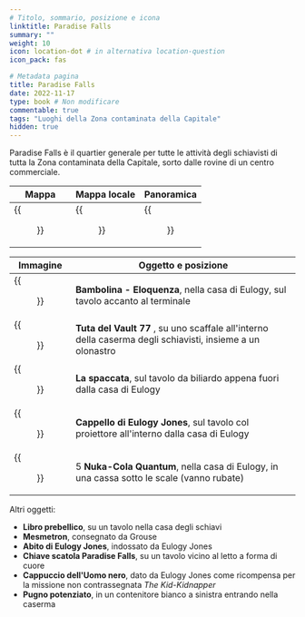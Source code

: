 ```yaml
---
# Titolo, sommario, posizione e icona
linktitle: Paradise Falls
summary: ""
weight: 10
icon: location-dot # in alternativa location-question
icon_pack: fas

# Metadata pagina
title: Paradise Falls
date: 2022-11-17
type: book # Non modificare
commentable: true
tags: "Luoghi della Zona contaminata della Capitale"
hidden: true
---
```





Paradise Falls è il quartier generale per tutte le attività degli schiavisti di tutta la Zona contaminata della Capitale, sorto dalle rovine di un centro commerciale.

| Mappa                                      | Mappa locale                                   | Panoramica                             |
| ------------------------------------------ | ---------------------------------------------- | -------------------------------------- |
| {{<figure src="Paradise_Falls_loc.webp">}} | {{<figure src="Paradise_Falls_loc_map.webp">}} | {{<figure src="Paradise_Falls.webp">}} |

| Immagine                                    | Oggetto e posizione                                                                                        |
| ------------------------------------------- | ---------------------------------------------------------------------------------------------------------- |
| {{<figure src="Slavers_Speech.webp">}}      | **Bambolina - Eloquenza**, nella casa di Eulogy, sul tavolo accanto al terminale                           |
| {{<figure src="V_77_Suit_and_Tape.webp">}}  | **Tuta del Vault 77** , su uno scaffale all'interno della caserma degli schiavisti, insieme a un olonastro |
| {{<figure src="FindingTheBreak.webp">}}     | **La spaccata**, sul tavolo da biliardo appena fuori dalla casa di Eulogy                                  |
| {{<figure src="Eulogy_Jones_hat_PF.webp">}} | **Cappello di Eulogy Jones**, sul tavolo col proiettore all'interno dalla casa di Eulogy                   |
| {{<figure src="NCQ_Paradise_Falls.jpg">}}   | 5 **Nuka-Cola Quantum**, nella casa di Eulogy, in una cassa sotto le scale (vanno rubate)                  |

Altri oggetti:
- **Libro prebellico**, su un tavolo nella casa degli schiavi
- **Mesmetron**, consegnato da Grouse
- **Abito di Eulogy Jones**, indossato da Eulogy Jones
- **Chiave scatola Paradise Falls**, su un tavolo vicino al letto a forma di cuore
- **Cappuccio dell'Uomo nero**, dato da Eulogy Jones come ricompensa per la missione non contrassegnata *The Kid-Kidnapper*
- **Pugno potenziato**, in un contenitore bianco a sinistra entrando nella caserma


